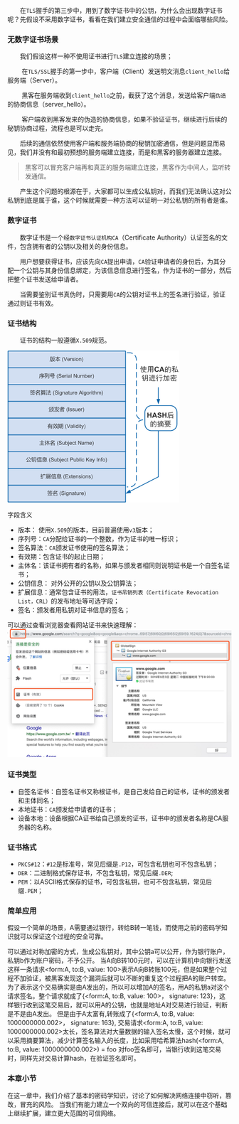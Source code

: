 
&emsp;&emsp;在`TLS`握手的第三步中，用到了数字证书中的公钥，为什么会出现数字证书呢？先假设不采用数字证书，看看在我们建立安全通信的过程中会面临哪些风险。

### 无数字证书场景

&emsp;&emsp;我们假设这样一种不使用证书进行`TLS`建立连接的场景；

&emsp;&emsp; 在`TLS/SSL`握手的第一步中，客户端（Client）发送明文消息`client_hello`给服务端（Server）。

&emsp;&emsp; 黑客在服务端收到`client_hello`之前，截获了这个消息，发送给客户端`伪造`的协商信息（server_hello）。

&emsp;&emsp; 客户端收到黑客发来的伪造的协商信息，如果不验证证书，继续进行后续的秘钥协商过程，流程也是可以走完。

&emsp;&emsp;后续的通信依然使用客户端和服务端协商的秘钥加密通信，但是问题显而易见，我们并没有和最初预想的服务端建立连接，而是和黑客的服务器建立连接。
> 黑客可以冒充客户端再和真正的服务端建立连接，黑客作为中间人，监听转发通信。

&emsp;&emsp;产生这个问题的根源在于，大家都可以生成公私钥对，而我们无法确认这对公私钥到底是属于谁，这个时候就需要一种方法可以证明一对公私钥的所有者是谁。

### 数字证书
&emsp;&emsp;数字证书是一个经`数字证书认证机构CA`（Certificate Authority）认证签名的文件，包含拥有者的公钥以及相关的身份信息。

&emsp;&emsp;用户想要获得证书，应该先向`CA`提出申请，`CA`验证申请者的身份后，为其分配一个公钥与其身份信息绑定，为该信息信息进行签名，作为证书的一部分，然后把整个证书发送给申请者。

&emsp;&emsp;当需要鉴别证书真伪时，只需要用`CA`的公钥对证书上的签名进行验证，验证通过则证书有效。

### 证书结构
&emsp;&emsp;证书的结构一般遵循`X.509`规范。


![Alt text](https://raw.githubusercontent.com/Ice-Storm/ice-storm.github.io/master/images/ca/1.png)

字段含义
- 版本： 使用`X.509`的版本，目前普遍使用`v3`版本；
- 序列号：`CA`分配给证书的一个整数，作为证书的唯一标识；
- 签名算法：`CA`颁发证书使用的签名算法；
- 有效期：包含证书的起止日期；
- 主体名：该证书拥有者的名称，如果与颁发者相同则说明证书是一个自签名证书；
- 公钥信息： 对外公开的公钥以及公钥算法；
- 扩展信息：通常包含证书的用法，`证书吊销列表（Certificate Revocation List，CRL）`的发布地址等可选字段；
- 签名：颁发者用私钥对证书信息的签名；


可以通过查看浏览器查看网站证书来快速理解：
![Alt text](https://raw.githubusercontent.com/Ice-Storm/ice-storm.github.io/master/images/ca/2.png)



### 证书类型
- 自签名证书：自签名证书又称根证书，是自己发给自己的证书，证书的颁发者和主体同名；
- 本地证书：`CA`颁发给申请者的证书；
- 设备本地：设备根据CA证书给自己颁发的证书，证书中的颁发者名称是CA服务器的名称。

### 证书格式
- `PKCS#12`：`#12`是标准号，常见后缀是`.P12`，可包含私钥也可不包含私钥；
- `DER`：二进制格式保存证书，不包含私钥，常见后缀`.DER`;
- `PEM`：以ASCII格式保存的证书，可包含私钥，也可不包含私钥，常见后缀`.PEM`；

### 简单应用
假设一个简单的场景，A需要通过银行，转给B转一笔钱，而使用之前的密码学知识就可以保证这个过程的安全可靠。

可以通过对称加密的方式，生成公私钥对，其中公钥a可以公开，作为银行账户，私钥b作为账户密码，不予公开。
当A向B转100元时，可以在计算机中向银行发送这样一条请求<form:A, to:B, value: 100>表示A向B转账100元，但是如果整个过程不加验证，被黑客发现这个漏洞后就可以不断的重复这个过程把A的账户转空。
为了表示这个交易确实是由A发出的，所以可以增加A的签名，用A的私钥a对这个请求签名。整个请求就成了{<form:A, to:B, value: 100>， signature: 123}，这样银行收到这笔交易后，就可以用A的公钥，也就是地址A对交易进行验证，判断是不是由A发出。
但是由于A太富有,转账成了{<form:A, to:B, value: 1000000000.002>， signature: 163}, 交易请求<form:A, to:B, value: 1000000000.002>太长，签名算法对大量数据的输入签名太慢，这个时候，就可以采用摘要算法，减少计算签名输入的长度，比如采用哈希算法hash(<form:A, to:B, value: 1000000000.002>) = foo 对foo签名即可，当银行收到这笔交易时，同样先对交易计算hash，在验证签名即可。


### 本章小节
在这一章中，我们介绍了基本的密码学知识，讨论了如何解决网络连接中窃听，篡改，冒充的风险。 当我们有能力建立一个双向的可信连接后，就可以在这个基础上继续扩展，建立更大范围的可信网络。

